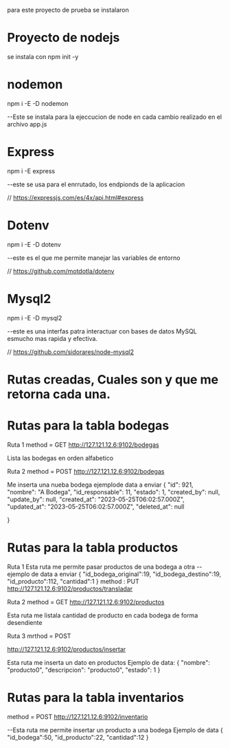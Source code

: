 para este proyecto de prueba se instalaron 
# Proyecto de nodejs
se instala con npm init -y


# nodemon
npm i -E -D nodemon

--Este se instala para la ejeccucion de node en cada cambio realizado en el archivo app.js

# Express
npm i -E express

--este se usa para el enrrutado, los endpionds de la aplicacion

// https://expressjs.com/es/4x/api.html#express

# Dotenv

npm i -E -D dotenv

--este es el que me permite manejar las variables de entorno

// https://github.com/motdotla/dotenv

# Mysql2
npm i -E -D mysql2

--este es una interfas patra interactuar con bases de datos MySQL esmucho mas rapida y efectiva.

// https://github.com/sidorares/node-mysql2

# Rutas creadas, Cuales son y que me retorna cada una.

# Rutas para la tabla bodegas 

Ruta 1 
method = GET
http://127.121.12.6:9102/bodegas

Lista las bodegas en orden alfabetico

Ruta 2
method = POST
http://127.121.12.6:9102/bodegas

Me inserta una nueba bodega 
ejemplode data a enviar
{
    "id": 921,
    "nombre": "A Bodega",
    "id_responsable": 11,
    "estado": 1,
    "created_by": null,
    "update_by": null,
    "created_at": "2023-05-25T06:02:57.000Z",
    "updated_at": "2023-05-25T06:02:57.000Z",
    "deleted_at": null
    
}



# Rutas para la tabla productos

Ruta 1
Esta ruta me permite pasar productos de una bodega a otra 
--ejemplo de data  a enviar
{
    "id_bodega_original":19,
    "id_bodega_destino":19,
    "id_producto":112,
    "cantidad":1
}
method : PUT
http://127.121.12.6:9102/productos/transladar

Ruta 2
method = GET
http://127.121.12.6:9102/productos

Esta ruta me listala cantidad de producto en cada bodega de forma desendiente

Ruta 3
mrthod = POST

http://127.121.12.6:9102/productos/insertar

Esta ruta me inserta un dato en productos
Ejemplo de data:
{
    "nombre": "producto0",
    "descripcion": "producto0",
    "estado": 1
}




# Rutas para la tabla inventarios 


method = POST
http://127.121.12.6:9102/inventario

--Esta ruta me permite insertar un producto a una bodega
Ejemplo de data
{
    "id_bodega":50,
    "id_producto":22,
    "cantidad":12
}


